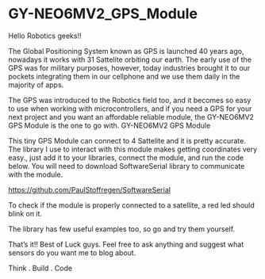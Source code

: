 # GY-NEO6MV2_GPS_Module

Hello Robotics geeks!!

The Global Positioning System known as GPS is launched 40 years ago, nowadays it works with 31 Sattelite orbiting our earth.
The early use of the GPS was for military purposes, however, today industries brought it to our pockets integrating them in our cellphone and we use them daily in the majority of apps.

The GPS was introduced to the Robotics field too, and it becomes so easy to use when working with microcontrollers, and if you need a GPS for your next project and you want an affordable reliable module, the GY-NEO6MV2 GPS Module is the one to go with.
GY-NEO6MV2 GPS Module

This tiny GPS Module can connect to 4 Sattelite and it is pretty accurate.
The library I use to interact with this module makes getting coordinates very easy., just add it to your libraries, connect the module, and run the code below.
You will need to download SoftwareSerial library to communicate with the module.

https://github.com/PaulStoffregen/SoftwareSerial

To check if the module is properly connected to a satellite, a red led should blink on it.

The library has few useful examples too, so go and try them yourself.

That’s it!! Best of Luck guys. Feel free to ask anything and suggest what sensors do you want me to blog about.

Think . Build . Code
